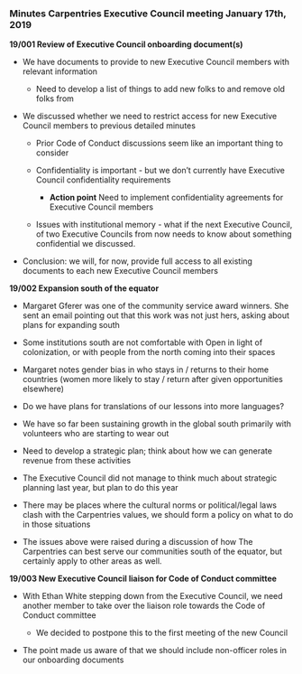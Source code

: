 ### **Minutes Carpentries Executive Council meeting January 17th, 2019**

**19/001 Review of Executive Council onboarding document(s)**

* We have documents to provide to new Executive Council members with relevant information


    * Need to develop a list of things to add new folks to and remove old folks from

* We discussed whether we need to restrict access for new Executive Council members to previous detailed minutes

    * Prior Code of Conduct discussions seem like an important thing to consider

    * Confidentiality is important - but we don’t currently have Executive Council confidentiality requirements

        * **Action point** Need to implement confidentiality agreements for Executive Council members

    * Issues with institutional memory - what if the next Executive Council, of two Executive Councils from now needs to know about something confidential we discussed.

* Conclusion: we will, for now, provide full access to all existing documents to each new Executive Council members

**19/002 Expansion south of the equator**

* Margaret Gferer was one of the community service award winners. She sent an email pointing out that this work was not just hers, asking about plans for expanding south

* Some institutions south are not comfortable with Open in light of colonization, or with people from the north coming into their spaces

* Margaret notes gender bias in who stays in / returns to their home countries (women more likely to stay / return after given opportunities elsewhere)

* Do we have plans for translations of our lessons into more languages?

* We have so far been sustaining growth in the global south primarily with volunteers who are starting to wear out

* Need to develop a strategic plan; think about how we can generate revenue from these activities

* The Executive Council did not manage to think much about strategic planning last year, but plan to do this year

* There may be places where the cultural norms or political/legal laws clash with the Carpentries values, we should form a policy on what to do in those situations

* The issues above were raised during a discussion of how The Carpentries can best serve our communities south of the equator, but certainly apply to other areas as well.

**19/003 New Executive Council liaison for Code of Conduct committee**

* With Ethan White stepping down from the Executive Council, we need another member to take over the liaison role towards the Code of Conduct committee

    * We decided to postpone this to the first meeting of the new Council

* The point made us aware of that we should include non-officer roles in our onboarding documents

